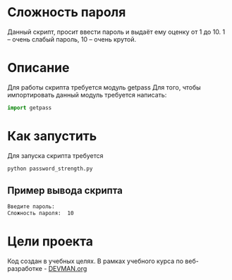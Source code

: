

# Сложность пароля 
Данный скрипт, просит ввести пароль и выдаёт ему оценку от 1 до 10.
 1 – очень слабый пароль, 10 – очень крутой.

# Описание
Для работы скрипта требуется модуль getpass
Для того, чтобы импортировать данный модуль требуется написать:
```python
import getpass
```

# Как запустить
Для запуска скрипта требуется
```bash 
python password_strength.py
```

 
## Пример вывода скрипта
```bash
Введите пароль:
Сложность пароля:  10
```


# Цели проекта

Код создан в учебных целях. В рамках учебного курса по веб-разработке - [DEVMAN.org](https://devman.org)

